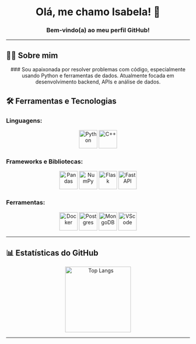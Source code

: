 <h1 align="center">Olá, me chamo Isabela! 👋</h1>

<h3 align="center">Bem-vindo(a) ao meu perfil GitHub!</h3>

---

## 👩‍💻 Sobre mim
<div align="center">
  ### Sou apaixonada por resolver problemas com código, especialmente usando Python e ferramentas de dados. Atualmente focada em desenvolvimento backend, APIs e análise de dados.  
</div>

## 🛠️ Ferramentas e Tecnologias

### Linguagens:
<div align="center">
  <img loading="lazy" src="https://cdn.jsdelivr.net/gh/devicons/devicon/icons/python/python-original.svg" width="50" height="50" alt="Python"/>
  <img loading="lazy" src="https://cdn.jsdelivr.net/gh/devicons/devicon/icons/cplusplus/cplusplus-original.svg" width="50" height="50" alt="C++"/>
</div>

### Frameworks e Bibliotecas:
<div align="center">
  <img loading="lazy" src="https://cdn.jsdelivr.net/gh/devicons/devicon@latest/icons/pandas/pandas-plain-wordmark.svg" width="50" height="50" alt="Pandas"/>
  <img loading="lazy" src="https://cdn.jsdelivr.net/gh/devicons/devicon@latest/icons/numpy/numpy-original-wordmark.svg" width="50" height="50" alt="NumPy"/>          
  <img loading="lazy" src="https://cdn.jsdelivr.net/gh/devicons/devicon@latest/icons/flask/flask-original.svg" width="50" height="50" alt="Flask"/>
  <img loading="lazy" src="https://cdn.jsdelivr.net/gh/devicons/devicon@latest/icons/fastapi/fastapi-original.svg" width="50" height="50" alt="FastAPI"/>
</div>

### Ferramentas:
<div align="center">
  <img loading="lazy" src="https://cdn.jsdelivr.net/gh/devicons/devicon@latest/icons/docker/docker-original.svg" width="50" height="50" alt="Docker"/>
  <img loading="lazy" src="https://cdn.jsdelivr.net/gh/devicons/devicon@latest/icons/postgresql/postgresql-original.svg" width="50" height="50" alt="Postgres"/>
  <img loading="lazy" src="https://cdn.jsdelivr.net/gh/devicons/devicon@latest/icons/mongodb/mongodb-original.svg" width="50" height="50" alt="MongoDB"/>
  <img loading="lazy" src="https://cdn.jsdelivr.net/gh/devicons/devicon@latest/icons/vscode/vscode-original.svg" width="50" height="50" alt="VScode"/>        
</div>

---

## 📊 Estatísticas do GitHub

<div align="center">
  <a href="https://github.com/isabela1s">
    <img loading="lazy" height="180em" src="https://github-readme-stats.vercel.app/api/top-langs/?username=isabela1s&layout=compact&langs_count=7&theme=dracula" alt="Top Langs"/>
  </a>
</div>

---
<!--  
## 🌱 Estou aprendendo
## 🛠️ Projetos em Destaque
## 📂 Projetos Destacados
  <a href="https://github.com/isabela1s">
    <img loading="lazy" height="180em" src="https://github-readme-stats.vercel.app/api?username=isabela1s&show_icons=true&theme=dracula&include_all_commits=true&count_private=true" alt="GitHub Stats"/>
  </a>
-->
<!--
### 🤖 Chatbots
1. **[Chatbot QuickStart](https://github.com/**  
   🗨️ Um chatbot básico utilizando **LlamaIndex** e **Anthropic**.

<!--
<div>
  <img loading="lazy" src="https://cdn.jsdelivr.net/gh/devicons/devicon/icons/java/java-original.svg" width="40" height="40" alt="Java"/>
  <img loading="lazy" src="https://cdn.jsdelivr.net/gh/devicons/devicon@latest/icons/nextjs/nextjs-original.svg" width="40" height="40" alt="Next"/>
  <img loading="lazy" src="https://cdn.jsdelivr.net/gh/devicons/devicon@latest/icons/fastapi/fastapi-original.svg" width="40" height="40" alt="FastAPI"/>
</div>

---
---

<picture>
  <source media="(prefers-color-scheme: dark)" srcset="github-snake-dark.svg" />
  <source media="(prefers-color-scheme: light)" srcset="github-snake.svg" />
  <img alt="github-snake" src="github-snake.svg" />
</picture>
## 📫 Contato

- 🌐 [Meu LinkedIn](https://www.linkedin.com/in/do/)
- 📧 **Email:** sgmail.com
- 🐦 [Meu Twitter](htv) *(Em construção 🚀)*

---

Sinta-se à vontade para entrar em contato ou colaborar em projetos! 😊

-->
